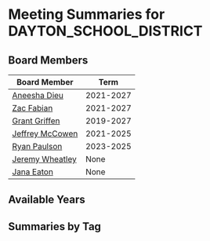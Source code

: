 # Meeting Summaries for DAYTON_SCHOOL_DISTRICT

## Board Members

| Board Member       | Term           |
|--------------------|----------------|
| [Aneesha Dieu](board_member_38.md) | 2021-2027 |
| [Zac Fabian](board_member_39.md) | 2021-2027 |
| [Grant Griffen](board_member_40.md) | 2019-2027 |
| [Jeffrey McCowen](board_member_41.md) | 2021-2025 |
| [Ryan Paulson](board_member_42.md) | 2023-2025 |
| [Jeremy Wheatley](board_member_43.md) | None |
| [Jana Eaton](board_member_44.md) | None |

## Available Years

## Summaries by Tag
